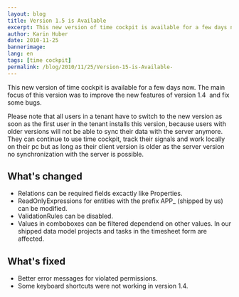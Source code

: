 ```yaml
---
layout: blog
title: Version 1.5 is Available 
excerpt: This new version of time cockpit is available for a few days now. The main focus of this version was to improve the new features of version 1.4  and fix some bugs.
author: Karin Huber
date: 2010-11-25
bannerimage: 
lang: en
tags: [time cockpit]
permalink: /blog/2010/11/25/Version-15-is-Available-
---
```


<p>This new version of time cockpit is available for a few days now. The main focus of this version was to improve the new features of version 1.4  and fix some bugs.</p><p>Please note that all users in a tenant have to switch to the new version as soon as the first user in the tenant installs this version, because users with older versions will not be able to sync their data with the server anymore. They can continue to use time cockpit, track their signals and work locally on their pc but as long as their client version is older as the server version no synchronization with the server is possible.</p><h2>What's changed</h2><ul>
  <li>Relations can be required fields excactly like Properties.</li>
  <li>ReadOnlyExpressions for entities with the prefix APP_ (shipped by us) can be modified.</li>
  <li>ValidationRules can be disabled.</li>
  <li>Values in comboboxes can be filtered dependend on other values. In our shipped data model projects and tasks in the timesheet form are affected.</li>
</ul><h2>What's fixed</h2><ul>
  <li>Better error messages for violated permissions.</li>
  <li>Some keyboard shortcuts were not working in version 1.4. </li>
</ul>